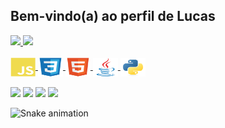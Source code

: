 ## Bem-vindo(a) ao perfil de Lucas 

 <div>
   <a href="https://github.com/pant0rex">
   <img height="180em" src="https://github-readme-stats.vercel.app/api?username=pant0rex&show_icons=true&theme=tokyonight&include_all_commits=true&count_private=true"/>
   <img height="180em" src="https://github-readme-stats.vercel.app/api/top-langs/?username=pant0rex&layout=compact&langs_count=6&theme=tokyonight"/>

</div>
<div style="display: inline_block"><br>
  <img align="center" alt="Js" height="30" width="40" src="https://raw.githubusercontent.com/devicons/devicon/master/icons/javascript/javascript-plain.svg">
 <img align="center" alt="Css3" height="30" width="40" src="https://raw.githubusercontent.com/devicons/devicon/master/icons/css3/css3-original.svg">
 <img align="center" alt="html5" height="30" width="40" src="https://raw.githubusercontent.com/devicons/devicon/master/icons/html5/html5-original.svg">
  <img align="center" alt="HTML" height="30" width="40" src="https://raw.githubusercontent.com/devicons/devicon/master/icons/java/java-original.svg">
   <img align="center" alt="Python" height="30" width="40" src="https://raw.githubusercontent.com/devicons/devicon/master/icons/python/python-original.svg">
</div>
 
 <br>
  
<div> 
    <a href = "mailto:pant0rex001@gmail.com"><img src="https://img.shields.io/badge/-Gmail-%23333?style=for-the-badge&logo=gmail&logoColor=white" target="_blank"></a>
  <a href="https://www.linkedin.com/in/lucas-assalin-870403269/" target="_blank"><img src="https://img.shields.io/badge/-LinkedIn-%230077B5?style=for-the-badge&logo=linkedin&logoColor=white" target="_blank"></a> 
   <a href="https://www.instagram.com/pant0rex/" target="_blank"><img src="https://img.shields.io/badge/-instagram-%230077B5?style=for-the-badge&logo=instagram&logoColor=white" target="_blank"></a> 
 <a href="https://www.youtube.com/channel/UCLr5Xd9N_csEaSV1lz7dRlQ" target="_blank"><img src="https://img.shields.io/badge/-youtube-%230077B5?style=for-the-badge&logo=youtube&logoColor=white" target="_blank"></a> 
 
  ![Snake animation](https://github.com/pant0rex/pant0rex/blob/output/github-contribution-grid-snake.svg)
</div>
